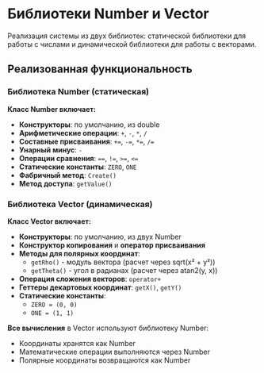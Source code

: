 # Библиотеки Number и Vector

Реализация системы из двух библиотек: статической библиотеки для работы с числами и динамической библиотеки для работы с
векторами.

## Реализованная функциональность

### Библиотека Number (статическая)

**Класс Number включает:**

- **Конструкторы**: по умолчанию, из double
- **Арифметические операции**: `+`, `-`, `*`, `/`
- **Составные присваивания**: `+=`, `-=`, `*=`, `/=`
- **Унарный минус**: `-`
- **Операции сравнения**: `==`, `!=`, `>=`, `<=`
- **Статические константы**: `ZERO`, `ONE`
- **Фабричный метод**: `Create()`
- **Метод доступа**: `getValue()`

### Библиотека Vector (динамическая)

**Класс Vector включает:**

- **Конструкторы**: по умолчанию, из двух Number
- **Конструктор копирования** и **оператор присваивания**
- **Методы для полярных координат**:
    - `getRho()` - модуль вектора (расчет через sqrt(x² + y²))
    - `getTheta()` - угол в радианах (расчет через atan2(y, x))
- **Операция сложения векторов**: `operator+`
- **Геттеры декартовых координат**: `getX()`, `getY()`
- **Статические константы**:
    - `ZERO = (0, 0)`
    - `ONE = (1, 1)`

**Все вычисления** в Vector используют библиотеку Number:

- Координаты хранятся как Number
- Математические операции выполняются через Number
- Полярные координаты возвращаются как Number

